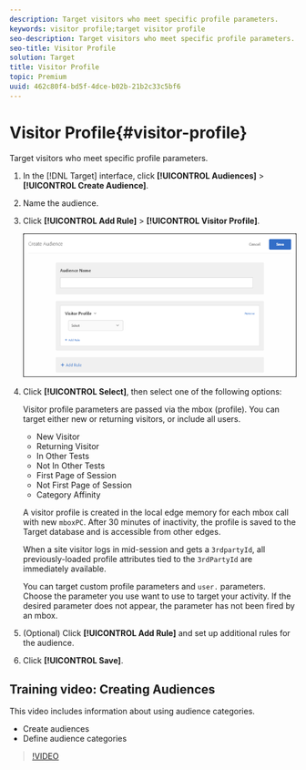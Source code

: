 ```yaml
---
description: Target visitors who meet specific profile parameters.
keywords: visitor profile;target visitor profile
seo-description: Target visitors who meet specific profile parameters.
seo-title: Visitor Profile
solution: Target
title: Visitor Profile
topic: Premium
uuid: 462c80f4-bd5f-4dce-b02b-21b2c33c5bf6
---
```


# Visitor Profile{#visitor-profile}

Target visitors who meet specific profile parameters.

1. In the [!DNL Target] interface, click **[!UICONTROL Audiences]** > **[!UICONTROL Create Audience]**. 
1. Name the audience. 
1. Click **[!UICONTROL Add Rule]** > **[!UICONTROL Visitor Profile]**.

   ![](assets/target_visitor_profile.png)

1. Click **[!UICONTROL Select]**, then select one of the following options:

   Visitor profile parameters are passed via the mbox (profile). You can target either new or returning visitors, or include all users.

    * New Visitor 
    * Returning Visitor 
    * In Other Tests 
    * Not In Other Tests 
    * First Page of Session 
    * Not First Page of Session 
    * Category Affinity

   A visitor profile is created in the local edge memory for each mbox call with new `mboxPC`. After 30 minutes of inactivity, the profile is saved to the Target database and is accessible from other edges.

   When a site visitor logs in mid-session and gets a `3rdpartyId`, all previously-loaded profile attributes tied to the `3rdPartyId` are immediately available.

   You can target custom profile parameters and `user.` parameters. Choose the parameter you use want to use to target your activity. If the desired parameter does not appear, the parameter has not been fired by an mbox. 

1. (Optional) Click **[!UICONTROL Add Rule]** and set up additional rules for the audience. 
1. Click **[!UICONTROL Save]**.

## Training video: Creating Audiences

This video includes information about using audience categories.

* Create audiences 
* Define audience categories

>[!VIDEO](https://www.youtube.com/watch?v=wV9lVTSOxMk) 
